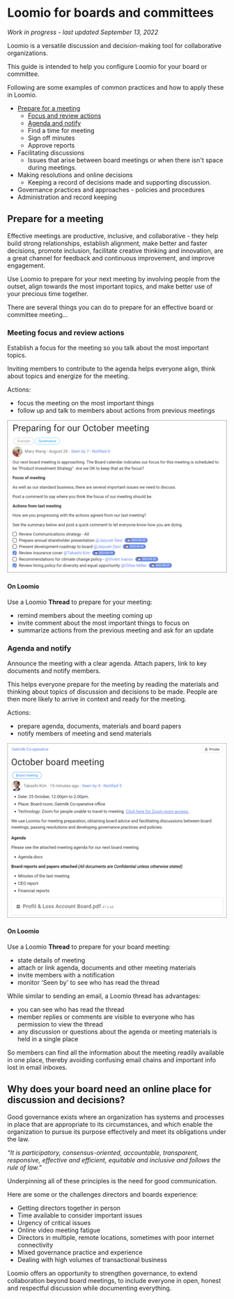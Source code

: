 # Loomio for boards and committees

*Work in progress - last updated September 13, 2022*

Loomio is a versatile discussion and decision-making tool for collaborative organizations. 

This guide is intended to help you configure Loomio for your board or committee.

Following are some examples of common practices and how to apply these in Loomio.

- [Prepare for a meeting](#prepare-for-a-meeting)
  - [Focus and review actions](#meeting-focus-and-review-actions)
  - [Agenda and notify](#agenda-and-notify)
  - Find a time for meeting
  - Sign off minutes
  - Approve reports
- Facilitating discussions
  - Issues that arise between board meetings or when there isn't space during meetings.
- Making resolutions and online decisions
  - Keeping a record of decisions made and supporting discussion.
- Governance practices and approaches - policies and procedures
- Administration and record keeping


## Prepare for a meeting

Effective meetings are productive, inclusive, and collaborative - they help build strong relationships, establish alignment, make better and faster decisions, promote inclusion, facilitate creative thinking and innovation, are a great channel for feedback and continuous improvement, and improve engagement.

Use Loomio to prepare for your next meeting by involving people from the outset, align towards the most important topics, and make better use of your precious time together.

There are several things you can do to prepare for an effective board or committee meeting...

### Meeting focus and review actions

Establish a focus for the meeting so you talk about the most important topics.  

Inviting members to contribute to the agenda helps everyone align, think about topics and energize for the meeting.

Actions:
- focus the meeting on the most important things
- follow up and talk to members about actions from previous meetings

![](meeting_prep.png#width-80)

#### On Loomio
Use a Loomio **Thread** to prepare for your meeting:
* remind members about the meeting coming up
* invite comment about the most important things to focus on
* summarize actions from the previous meeting and ask for an update

### Agenda and notify

Announce the meeting with a clear agenda. Attach papers, link to key documents and notify members. 

This helps everyone prepare for the meeting by reading the materials and thinking about topics of discussion and decisions to be made.  People are then more likely to arrive in context and ready for the meeting.

Actions: 
- prepare agenda, documents, materials and board papers
- notify members of meeting and send materials

![](meeting_notify.png#width-80)

#### On Loomio
Use a Loomio **Thread** to prepare for your board meeting:
* state details of meeting
* attach or link agenda, documents and other meeting materials
* invite members with a notification
* monitor 'Seen by' to see who has read the thread

While similar to sending an email, a Loomio thread has advantages:
- you can see who has read the thread
- member replies or comments are visible to everyone who has permission to view the thread
- any discussion or questions about the agenda or meeting materials is held in a single place

So members can find all the information about the meeting readily available in one place, thereby avoiding confusing email chains and important info lost in email inboxes.

## Why does your board need an online place for discussion and decisions?

Good governance exists where an organization has systems and processes in place that are appropriate to its circumstances, and which enable the organization to pursue its purpose effectively and meet its obligations under the law.

*“It is participatory, consensus-oriented, accountable, transparent, responsive, effective and efficient, equitable and inclusive and follows the rule of law.”*

Underpinning all of these principles is the need for good communication.

Here are some or the challenges directors and boards experience:

* Getting directors together in person
* Time available to consider important issues 
* Urgency of critical issues
* Online video meeting fatigue
* Directors in multiple, remote locations, sometimes with poor internet connectivity
* Mixed governance practice and experience
* Dealing with high volumes of transactional business 

Loomio offers an opportunity to strengthen governance, to extend collaboration beyond board meetings, to include everyone in open, honest and respectful discussion while documenting everything.
